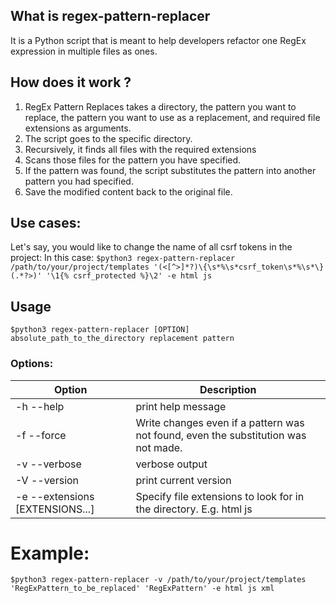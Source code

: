 ## What is regex-pattern-replacer
It is a Python script that is meant to help developers refactor one RegEx expression in multiple files as ones.

## How does it work ?
1. RegEx Pattern Replaces takes a directory, the pattern you want to replace, the pattern you want to use as a replacement, and required file extensions as arguments.
2. The script goes to the specific directory.
3. Recursively, it finds all files with the required extensions
4. Scans those files for the pattern you have specified.
5. If the pattern was found, the script substitutes the pattern into another pattern you had specified.
6. Save the modified content back to the original file.

## Use cases:
Let's say, you would like to change the name of all csrf tokens in the project:
In this case: `$python3 regex-pattern-replacer /path/to/your/project/templates '(<[^>]*?)\{\s*%\s*csrf_token\s*%\s*\}(.*?>)' '\1{% csrf_protected %}\2' -e html js`

## Usage
`$python3 regex-pattern-replacer [OPTION] absolute_path_to_the_directory replacement pattern`
### Options:
  Option | Description
------------ | -------------
-h --help | print help message
-f --force | Write changes even if a pattern was not found, even the substitution was not made.
-v --verbose | verbose output
-V --version | print current version
-e --extensions [EXTENSIONS...] | Specify file extensions to look for in the directory. E.g. html js 
# Example:
`$python3 regex-pattern-replacer -v /path/to/your/project/templates 'RegExPattern_to_be_replaced' 'RegExPattern' -e html js xml`

